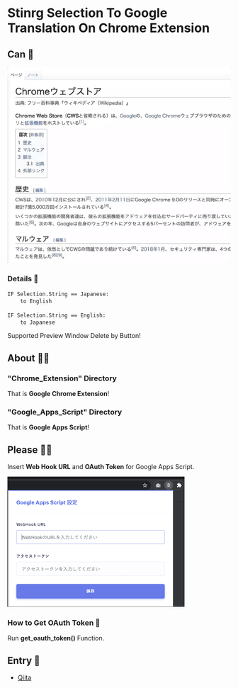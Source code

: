# Stinrg Selection To Google Translation On Chrome Extension

## Can 🤗

![realtime_translate.gif](realtime_translate.gif)

### Details 🎉

```
IF Selection.String == Japanese:
    to English

IF Selection.String == English:
    to Japanese
```

Supported Preview Window Delete by Button!

## About 💁‍♂️

### "Chrome_Extension" Directory

That is **Google Chrome Extension**!

### "Google_Apps_Script" Directory

That is **Google Apps Script**!

## Please 🙇‍♂️

Insert **Web Hook URL** and **OAuth Token** for Google Apps Script.

![config_window.png](config_window.png)

### How to Get OAuth Token 🤔

Run **get_oauth_token()** Function.

## Entry 🥳

- [Qiita](https://qiita.com/huuya/items/1d23e77c91506b8c3462)